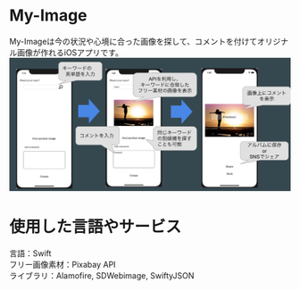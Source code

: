 
# My-Image
My-Imageは今の状況や心境に合った画像を探して、コメントを付けてオリジナル画像が作れるiOSアプリです。
![サンプル](5f8f889aedf1ec481788dae232019208.png)

# 使用した言語やサービス
言語：Swift  
フリー画像素材：Pixabay API  
ライブラリ：Alamofire, SDWebimage, SwiftyJSON  
